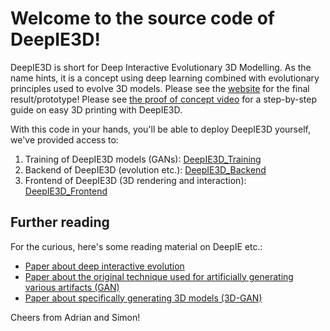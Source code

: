 # Welcome to the source code of DeepIE3D!

DeepIE3D is short for Deep Interactive Evolutionary 3D Modelling. As the name hints, it is a concept using deep learning combined with evolutionary principles used to evolve 3D models. Please see the [website](https://adrianwesth.dk) for the final result/prototype! Please see [the proof of concept video](https://www.youtube.com/watch?v=qYwVxKVQZmE) for a step-by-step guide on easy 3D printing with DeepIE3D.

With this code in your hands, you'll be able to deploy DeepIE3D yourself, we've provided access to:

1. Training of DeepIE3D models (GANs): [DeepIE3D_Training](DeepIE3D_Training)
2. Backend of DeepIE3D (evolution etc.): [DeepIE3D_Backend](DeepIE3D_Backend)
3. Frontend of DeepIE3D (3D rendering and interaction): [DeepIE3D_Frontend](DeepIE3D_Frontend)

## Further reading

For the curious, here's some reading material on DeepIE etc.:

* [Paper about deep interactive evolution](https://arxiv.org/pdf/1801.08230.pdf)
* [Paper about the original technique used for artificially generating various artifacts (GAN)](https://arxiv.org/pdf/1406.2661.pdf)
* [Paper about specifically generating 3D models (3D-GAN)](https://papers.nips.cc/paper/6096-learning-a-probabilistic-latent-space-of-object-shapes-via-3d-generative-adversarial-modeling.pdf)

Cheers from Adrian and Simon!
